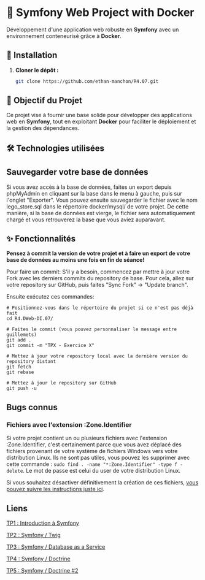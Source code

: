 # 🐘 Symfony Web Project with Docker

Développement d'une application web robuste en **Symfony** avec un environnement conteneurisé grâce à **Docker**.

## 🚀 Installation

1. **Cloner le dépôt :**

   ```sh
   git clone https://github.com/ethan-manchon/R4.07.git
   ```
## 🎯 Objectif du Projet

Ce projet vise à fournir une base solide pour développer des applications web en **Symfony**, tout en exploitant **Docker** pour faciliter le déploiement et la gestion des dépendances.

## 🛠 Technologies utilisées<br>

## Sauvegarder votre base de données
Si vous avez accès à la base de données, faites un export depuis phpMyAdmin en cliquant sur la base dans le menu à gauche, puis sur l'onglet "Exporter". Vous pouvez ensuite sauvegarder le fichier avec le nom lego_store.sql dans le répertoire docker/mysql/ de votre projet. De cette manière, si la base de données est vierge, le fichier sera automatiquement chargé et vous retrouverez la base que vous aviez auparavant.

## ✨ Fonctionnalités<br>

**Pensez à commit la version de votre projet et à faire un export de votre base de données au moins une fois en fin de séance!**

Pour faire un commit:
S'il y a besoin, commencez par mettre à jour votre Fork avec les derniers commits du repository de base. Pour cela, allez sur votre repository sur GitHub, puis faites "Sync Fork" -> "Update branch".

Ensuite exécutez ces commandes:
```
# Positionnez-vous dans le répertoire du projet si ce n'est pas déjà fait
cd R4.DWeb-DI.07/

# Faites le commit (vous pouvez personnaliser le message entre guillemets)
git add .
git commit -m "TPX - Exercice X" 

# Mettez à jour votre repository local avec la dernière version du repository distant
git fetch
git rebase

# Mettez à jour le repository sur GitHub
git push -u
```

## Bugs connus
### Fichiers avec l'extension :Zone.Identifier
Si votre projet contient un ou plusieurs fichiers avec l'extension :Zone.Identifier, c'est certainement parce que vous avez déplacé des fichiers provenant de votre système de fichiers Windows vers votre distribution Linux.
Ils ne sont pas utiles, vous pouvez les supprimer avec cette commande : `sudo find . -name "*:Zone.Identifier" -type f -delete`. Le mot de passe est celui du user de votre distribution Linux.

Si vous souhaitez désactiver définitivement la création de ces fichiers, [vous pouvez suivre les instructions juste ici](https://codedesign.fr/snippet/supprimer-fichier-zone-identifier-windows-wsl/).

## Liens
[TP1 : Introduction à Symfony](https://docs.google.com/document/d/1p57bF8mDKqiQ3j7rnpXmQ3zNeGixdrL8mB9-7ei4xPw/edit?usp=sharing)

[TP2 : Symfony / Twig](https://docs.google.com/document/d/11uuAOaOj0v4lq472WgB8HtH0jFywj6eqPpf_MF6erPA/edit?usp=sharing)

[TP3 : Symfony / Database as a Service](https://docs.google.com/document/d/1cR5Er7pTwAj1ihKRMcsArq_EEaEUslYvOdaPq20NPmY/edit?usp=sharing)

[TP4 : Symfony / Doctrine](https://docs.google.com/document/d/1Og8lNe1Afz20ExA_TRfgnvA7vMFhnnEaoDwHnVdpzNk/edit?usp=sharing)

[TP5 : Symfony / Doctrine #2](https://docs.google.com/document/d/1uHgIVIQJMGPuTIubSbYgccfyh6NRQjEE3leYa9K2bLg/edit?usp=sharing)
